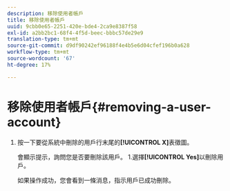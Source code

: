 ```yaml
---
description: 移除使用者帳戶
title: 移除使用者帳戶
uuid: 9cbb0e65-2251-420e-bde4-2ca9e8387f58
exl-id: a2bb2bc1-68f4-4f5d-beec-bbbc57de29e9
translation-type: tm+mt
source-git-commit: d9df90242ef96188f4e4b5e6d04cfef196b0a628
workflow-type: tm+mt
source-wordcount: '67'
ht-degree: 17%

---
```


# 移除使用者帳戶{#removing-a-user-account}

1. 按一下要從系統中刪除的用戶行末尾的&#x200B;**[!UICONTROL X]**&#x200B;表徵圖。

   會顯示提示，詢問您是否要刪除該用戶。 1.選擇&#x200B;**[!UICONTROL Yes]**&#x200B;以刪除用戶。

   如果操作成功，您會看到一條消息，指示用戶已成功刪除。
